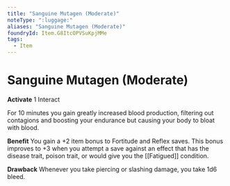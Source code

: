```yaml
---
title: "Sanguine Mutagen (Moderate)"
noteType: ":luggage:"
aliases: "Sanguine Mutagen (Moderate)"
foundryId: Item.G8ItcOPVSuKpjMMe
tags:
  - Item
---
```


# Sanguine Mutagen (Moderate)

**Activate** 1 Interact

For 10 minutes you gain greatly increased blood production, filtering out contagions and boosting your endurance but causing your body to bloat with blood.

**Benefit** You gain a +2 item bonus to Fortitude and Reflex saves. This bonus improves to +3 when you attempt a save against an effect that has the disease trait, poison trait, or would give you the [[Fatigued]] condition.

**Drawback** Whenever you take piercing or slashing damage, you take 1d6 bleed.
